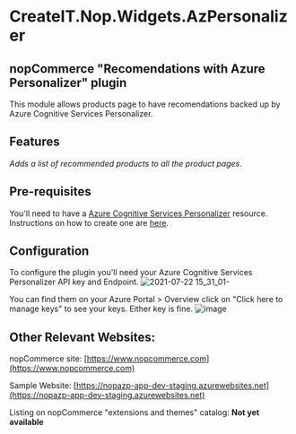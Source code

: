 # CreateIT.Nop.Widgets.AzPersonalizer

## nopCommerce "Recomendations with Azure Personalizer" plugin

This module allows products page to have recomendations backed up by Azure Cognitive Services Personalizer.

## Features

*Adds a list of recommended products to all the product pages*.

## Pre-requisites
You'll need to have a [Azure Cognitive Services Personalizer](https://azure.microsoft.com/en-us/services/cognitive-services/personalizer/) resource. Instructions on how to create one are [here](https://docs.microsoft.com/en-us/azure/cognitive-services/personalizer/how-to-create-resource). 

## Configuration
To configure the plugin you'll need your Azure Cognitive Services Personalizer API key and Endpoint. 
![2021-07-22 15_31_01-](https://user-images.githubusercontent.com/50637681/126666259-05f740e2-c9bd-4416-864e-613a90ba8fb6.png)

You can find them on your Azure Portal > Overview click on "Click here to manage keys" to see your keys. Either key is fine.
![image](https://user-images.githubusercontent.com/50637681/126667217-444880a1-5994-434c-a4af-d7b9fb1ca9b9.png)



## Other Relevant Websites:
nopCommerce site: [https://www.nopcommerce.com](https://www.nopcommerce.com)

Sample Website: [https://nopazp-app-dev-staging.azurewebsites.net](https://nopazp-app-dev-staging.azurewebsites.net)

Listing on nopCommerce "extensions and themes" catalog: **Not yet available**
